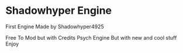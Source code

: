 # Shadowhyper Engine

First Engine Made by Shadowhyper4925

Free To Mod but with Credits
Psych Engine But with new and cool stuff
Enjoy
